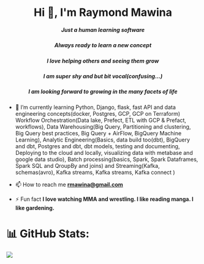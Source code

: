 <h1 align="center">Hi 👋, I'm Raymond Mawina</h1>
<h5 align="center">Just a human learning software</h5>
<h5 align="center">Always ready to learn a new concept</h5>
<h5 align="center">I love helping others and seeing them grow</h5>
<h5 align="center">I am super shy and but bit vocal(confusing...)</h5>
<h5 align="center">I am looking forward to growing in the many facets of life</h5>

- 🌱 I’m currently learning Python, Django, flask, fast API and data engineering concepts(docker, Postgres, GCP, GCP on Terraform) Workflow Orchestration(Data lake, Prefect, ETL with GCP & Prefact, workflows), Data Warehousing(Big Query, Partitioning and clustering, Big Query best practices, Big Query + AirFlow, BigQuery Machine Learning), Analytic Engineering(Basics, data build too(dbt), BigQuery and dbt, Postgres and dbt, dbt models, testing and documenting, Deploying to the cloud and locally, visualizing data with metabase and google data studio), Batch processing(basics, Spark, Spark Dataframes, Spark SQL and QroupBy and joins) and Streaming(Kafka, schemas(avro), Kafka streams, Kafka streams, Kafka connect )

- 📫 How to reach me **rmawina@gmail.com**

- ⚡ Fun fact **I love watching MMA and wrestling. I like reading manga. I like gardening.**

# 📊 GitHub Stats:

![](https://github-readme-streak-stats.herokuapp.com/?user=Raymond-Mawina&theme=graywhite&hide_border=true)<br/>
